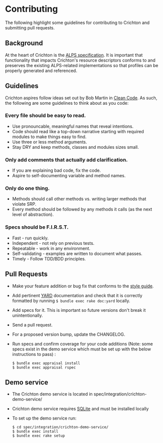 # Contributing
The following highlight some guidelines for contributing to Crichton and submitting pull requests.

## Background
At the heart of Crichton is the [ALPS specification](http://alps.io/spec/index.html). It is important that 
functionality that impacts Crichton's resource descriptors conforms to and preserves the existing ALPS-related
implementations so that profiles can be properly generated and referenced.

## Guidelines
Crichton aspires follow ideas set out by Bob Martin in [Clean Code](http://www.amazon.com/Clean-Code-Handbook-Software-Craftsmanship/dp/0132350882). 
As such, the following are some guidelines to think about as you code:

### Every file should be easy to read.
* Use pronouncable, meaningful names that reveal intentions.
* Code should read like a top-down narrative starting with required modules to make things easy to find.
* Use three or less method arguments.
* Stay DRY and keep methods, classes and modules sizes small.

### Only add comments that actually add clarification.
* If you are explaining bad code, fix the code.
* Aspire to self-documenting variable and method names.

### Only do one thing.
* Methods should call other methods vs. writing larger methods that violate SRP.
* Every method should be followed by any methods it calls (as the next level of abstraction).

### Specs should be F.I.R.S.T.
* Fast - run quickly.
* Independent - not rely on previous tests.
* Repeatable - work in any environment.
* Self-validating - examples are written to document what passes.
* Timely - Follow TDD/BDD principles.

## Pull Requests
* Make your feature addition or bug fix that conforms to the [style guide](https://github.com/mdsol/ruby-style-guide).
* Add pertinent [YARD](http://yardoc.org/guides/index.html) documentation and check that it is correctly formatted by 
running `$ bundle exec rake doc:yard` locally.
* Add specs for it. This is important so future versions don't break it unintentionally.
* Send a pull request.
* For a proposed version bump, update the CHANGELOG.
* Run specs and confirm coverage for your code additions 
(Note: some specs exist in the demo service which must be set up with the below instructions to pass) :

    ```
    $ bundle exec appraisal install
    $ bundle exec appraisal rspec
    ```

## Demo service
* The Crichton demo service is located in spec/integration/crichton-demo-service/
* Crichton demo service requires [SQLite](http://www.sqlite.org/download.html) and must be installed locally
* To set up the demo service run:

  ```
  $ cd spec/integration/crichton-demo-service/
  $ bundle exec install
  $ bundle exec rake setup 
  ```
  
